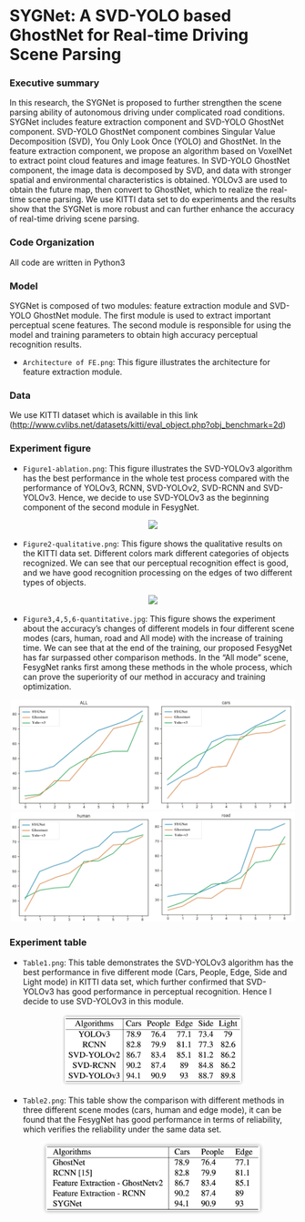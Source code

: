 # SYGNet: A SVD-YOLO based GhostNet for Real-time Driving Scene Parsing

### Executive summary
In this research, the SYGNet is proposed to further strengthen the scene parsing ability of autonomous driving under complicated road conditions. SYGNet includes feature extraction component and SVD-YOLO GhostNet component. SVD-YOLO GhostNet component combines Singular Value Decomposition (SVD), You Only Look Once (YOLO) and GhostNet. In the feature extraction component, we propose an algorithm based on VoxelNet to extract point cloud features and image features. In SVD-YOLO GhostNet component, the image data is decomposed by SVD, and data with stronger spatial and environmental characteristics is obtained. YOLOv3 are used to obtain the future map, then convert to GhostNet, which to realize the real-time scene parsing. We use KITTI data set to do experiments and the results show that the SYGNet is more robust and can further enhance the accuracy of real-time driving scene parsing.


### Code Organization
All code are written in Python3


### Model
SYGNet is composed of two modules: feature extraction module and SVD-YOLO GhostNet module. The first module is used to extract important perceptual scene features. The second module is responsible for using the model and training parameters to obtain high accuracy perceptual recognition results. 

* `Architecture of FE.png`: This figure illustrates the architecture for feature extraction module.


### Data
We use KITTI dataset which is available in this link (http://www.cvlibs.net/datasets/kitti/eval_object.php?obj_benchmark=2d)

### Experiment figure
* `Figure1-ablation.png`: This figure illustrates the SVD-YOLOv3 algorithm has the best performance in the whole test process compared with the performance of YOLOv3, RCNN, SVD-YOLOv2, SVD-RCNN and SVD-YOLOv3. Hence, we decide to use SVD-YOLOv3 as the beginning component of the second module in FesygNet.

<div align=center><img src="https://github.com/WangHewei16/SYGNet-for-Real-time-Driving-Scene-Parsing/blob/main/Figure1-ablation.png?raw=true" width="300"/></div>

* `Figure2-qualitative.png`: This figure shows the qualitative results on the KITTI data set. Different colors mark different categories of objects
recognized. We can see that our perceptual recognition effect is good, and we have good recognition processing on the edges of two different types of objects.
<div align=center><img src="https://github.com/WangHewei16/SYGNet-for-Real-time-Driving-Scene-Parsing/blob/main/Figure2-qualitative.png?raw=true" width="500"/></div>

* `Figure3,4,5,6-quantitative.jpg`: This figure shows the experiment about the accuracy’s changes of different models in four different scene modes (cars,
human, road and All mode) with the increase of training time. We can see that at the end of the training, our proposed FesygNet has far surpassed other comparison methods. In the “All mode” scene, FesygNet ranks first among these methods in the whole process, which can prove the superiority of our method in accuracy and training optimization.
<div align=center><img src="https://github.com/WangHewei16/SYGNet-for-Real-time-Driving-Scene-Parsing/blob/main/Figure3-quantitative.png?raw=false" width="250"/><img src="https://github.com/WangHewei16/SYGNet-for-Real-time-Driving-Scene-Parsing/blob/main/Figure4-quantitative.png?raw=false" width="250"/></div>
<div align=center><img src="https://github.com/WangHewei16/SYGNet-for-Real-time-Driving-Scene-Parsing/blob/main/Figure5-quantitative.png?raw=false" width="250"/><img src="https://github.com/WangHewei16/SYGNet-for-Real-time-Driving-Scene-Parsing/blob/main/Figure6-quantitative.png?raw=false" width="250"/></div>

### Experiment table
* `Table1.png`: This table demonstrates the SVD-YOLOv3 algorithm has the best performance in five different mode (Cars, People, Edge, Side and Light mode) in KITTI data set, which further confirmed that SVD-YOLOv3 has good performance in perceptual recognition. Hence I decide to use SVD-YOLOv3 in this module.
<div align=center><img src="https://github.com/WangHewei16/SYGNet-for-Real-time-Driving-Scene-Parsing/blob/main/Table1.png?raw=true" width="320"/></div>

* `Table2.png`: This table show the comparison with different methods in three different scene modes (cars, human and edge mode), it can be found that the FesygNet has good performance in terms of reliability, which verifies the reliability under the same data set.
<div align=center><img src="https://github.com/WangHewei16/SYGNet-for-Real-time-Driving-Scene-Parsing/blob/main/Table2.png?raw=true" width="390"/></div>

